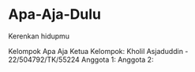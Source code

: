 # Apa-Aja-Dulu
Kerenkan hidupmu

Kelompok Apa Aja
Ketua Kelompok: Kholil Asjaduddin - 22/504792/TK/55224
Anggota 1:
Anggota 2:
